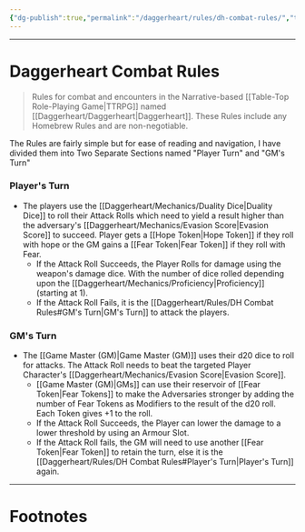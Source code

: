 ```yaml
---
{"dg-publish":true,"permalink":"/daggerheart/rules/dh-combat-rules/","tags":["TTRPG"]}
---
```



---
# Daggerheart Combat Rules
> Rules for combat and encounters in the Narrative-based [[Table-Top Role-Playing Game\|TTRPG]] named [[Daggerheart/Daggerheart\|Daggerheart]]. These Rules include any Homebrew Rules and are non-negotiable.

The Rules are fairly simple but for ease of reading and navigation, I have divided them into Two Separate Sections named "Player Turn" and "GM's Turn"

### Player's Turn
- The players use the [[Daggerheart/Mechanics/Duality Dice\|Duality Dice]] to roll their Attack Rolls which need to yield a result higher than the adversary's [[Daggerheart/Mechanics/Evasion Score\|Evasion Score]] to succeed. Player gets a [[Hope Token\|Hope Token]] if they roll with hope or the GM gains a [[Fear Token\|Fear Token]] if they roll with Fear.
	- If the Attack Roll Succeeds, the Player Rolls for damage using the weapon's damage dice. With the number of dice rolled depending upon the [[Daggerheart/Mechanics/Proficiency\|Proficiency]] (starting at 1).
	- If the Attack Roll Fails, it is the [[Daggerheart/Rules/DH Combat Rules#GM's Turn\|GM's Turn]] to attack the players.

### GM's Turn
- The [[Game Master (GM)\|Game Master (GM)]] uses their d20 dice to roll for attacks. The Attack Roll needs to beat the targeted Player Character's [[Daggerheart/Mechanics/Evasion Score\|Evasion Score]].
	- [[Game Master (GM)\|GMs]] can use their reservoir of [[Fear Token\|Fear Tokens]] to make the Adversaries stronger by adding the number of Fear Tokens as Modifiers to the result of the d20 roll. Each Token gives +1 to the roll.
	- If the Attack Roll Succeeds, the Player can lower the damage to a lower threshold by using an Armour Slot.
	- If the Attack Roll fails, the GM will need to use another [[Fear Token\|Fear Token]] to retain the turn, else it is the [[Daggerheart/Rules/DH Combat Rules#Player's Turn\|Player's Turn]] again.

---
# Footnotes